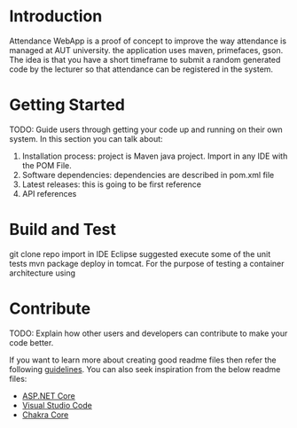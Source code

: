 # Introduction
Attendance WebApp is a proof of concept to improve the way attendance is managed at AUT university. the application uses maven, primefaces, gson.
The idea is that you have a short timeframe to submit a random generated code by the lecturer so that attendance can be registered in the system.

# Getting Started
TODO: Guide users through getting your code up and running on their own system. In this section you can talk about:
1.	Installation process: project is Maven java project. Import in any IDE with the POM File.
2.	Software dependencies: dependencies are described in pom.xml file
3.	Latest releases: this is going to be first reference
4.	API references

# Build and Test
git clone repo
import in IDE Eclipse suggested
execute some of the unit tests
mvn package
deploy in tomcat.
For the purpose of testing a container architecture using 

# Contribute
TODO: Explain how other users and developers can contribute to make your code better.

If you want to learn more about creating good readme files then refer the following [guidelines](https://www.visualstudio.com/en-us/docs/git/create-a-readme). You can also seek inspiration from the below readme files:
- [ASP.NET Core](https://github.com/aspnet/Home)
- [Visual Studio Code](https://github.com/Microsoft/vscode)
- [Chakra Core](https://github.com/Microsoft/ChakraCore)
